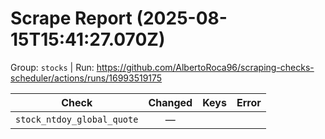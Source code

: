 # Scrape Report (2025-08-15T15:41:27.070Z)

Group: `stocks`  |  Run: https://github.com/AlbertoRoca96/scraping-checks-scheduler/actions/runs/16993519175

| Check | Changed | Keys | Error |
|---|:---:|:--|:--|
| `stock_ntdoy_global_quote` | — |  |  |
